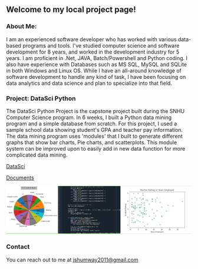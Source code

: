 <title>John Shumway's Homepage</title>

## Welcome to my local project page!
### About Me:

I am an experienced software developer who has worked with various data-based programs and tools. I've studied computer science and software development for 8 years, and worked in the development industry for 5 years.  I am proficient in .Net, JAVA, Batch/Powershell and Python coding. I also have experience with Databases such as MS SQL, MySQL and SQLite in both Windows and Linux OS.  While I have an all-around knowledge of software development to handle any kind of task, I have been focusing on data analytics and data science and plan to specialize into that field.



### Project: DataSci Python
The DataSci Python Project is the capstone project built during the SNHU Computer Science program. In 6 weeks, I built a Python data mining program and a simple database from scratch. For this project, I used a sample school data showing student's GPA and teacher pay information. The data mining program uses 'modules' that I built to generate different graphs that show bar charts, Pie charts, and scatterplots. This module system can be improved upon to easily add in new data function for more complicated data mining.

[DataSci](https://github.com/JSdata91/JSdata91.github.io/tree/main/DataSci/src) 

[Documents](https://github.com/JSdata91/JSdata91.github.io/tree/main/Documents) 

![Image](Images/DS_ImageBanner.JPG)


### Contact

You can reach out to me at jshumway2011@gmail.com
